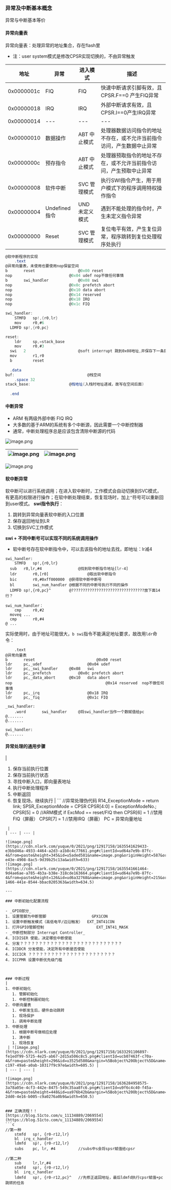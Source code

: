 

### 异常及中断基本概念
异常与中断基本等价
#### 异常向量表
异常向量表：处理异常的地址集合，存在flash里

   - 注：user system模式是修改CPSR实现切换的，不由异常触发

| 地址 | 异常 | 进入模式 | 描述 |
| --- | --- | --- | --- |
| 0x0000001c | FIQ | FIQ | 快速中断请求引脚有效，且CPSR.F==0 产生FIQ异常 |
| 0x00000018 | IRQ | IRQ | 外部中断请求有效，且CPSR.I==0产生IRQ异常 |
| 0x00000014 | --- | --- | --- |
| 0x00000010 | 数据操作 | ABT 中止模式 | 处理器数据访问指令的地址不存在，或不允许当前指令访问，产生数据中止异常 |
| 0x0000000c | 预存指令 | ABT 中止模式 | 处理器预取指令的地址不存在，或不允许当前指令访问，产生预取中止异常 |
| 0x00000008 | 软件中断 | SVC 管理模式 | 执行SWI指令产生，用于用户模式下的程序调用特权操作指令 |
| 0x00000004 | Undefined 指令 | UND 未定义模式 | 遇到不能处理的指令时，产生未定义指令异常 |
| 0x00000000 | Reset | SVC 管理模式 | 复位电平有效，产生复位异常，程序跳转到复位处理程序处执行  |

```as
@软中断程序的实现
	.text
@异常向量表，未使用也要使用nop保留空间
b 		reset					@0x00 reset
nop							@0x04 udef nop不做任何事情
b		swi_handler				@0x08 swi
nop							@0x0c prefetch abort
nop							@0x10 data abort
nop							@0x14 reserved
nop							@0x18 IRQ
nop							@0x1c FIQ

swi_handler:
	STMFD	sp!,{r0,lr}
	mov		r0,#6
  LDMFD	sp!,{r0,pc}

reset:
	ldr		sp,=stack_base
	mov 	r0,#3
  swi 	2						@soft interrupt 跳到0x08地址,并保存下一条指令地址到lr
  mov		r1,r0
  b 		reset
  
  .data
buf:								@栈空间
	.space 32
stack_base:					@栈地址(入栈时地址递减，故写在空间后面)
  
  .end
```


#### 中断异常

- ARM 有两级外部中断 FIQ IRQ
- 大多数的基于ARM的系统有多个中断源，因此需要一个中断控制器
- 通常，中断处理程序总是应该包含清除中断源的代码

![image.png](https://cdn.nlark.com/yuque/0/2021/png/12917158/1633090309164-66b39047-0d4f-4ef1-a5ba-8c75f2bfa2c4.png#clientId=u91c1bfc7-9a3a-4&from=paste&height=179&id=u7e37b4a5&name=image.png&originHeight=405&originWidth=1468&originalType=binary&ratio=1&size=252459&status=done&style=none&taskId=uf2ea079b-ffe6-4374-a0a5-9cab1f3933c&width=649)

| ![image.png](https://cdn.nlark.com/yuque/0/2021/png/12917158/1633091559589-25a74fcc-dfdd-438e-9368-33838720cce4.png#clientId=u91c1bfc7-9a3a-4&from=paste&height=199&id=SOnUZ&name=image.png&originHeight=661&originWidth=1119&originalType=binary&ratio=1&size=195364&status=done&style=none&taskId=u90832646-974c-4adb-a66f-97e91efbb23&width=337) | ![image.png](https://cdn.nlark.com/yuque/0/2021/png/12917158/1633091873747-2deb00ab-576b-4cc6-ac45-fc105fd61bea.png#clientId=u91c1bfc7-9a3a-4&from=paste&height=196&id=ue1a2745b&name=image.png&originHeight=620&originWidth=690&originalType=binary&ratio=1&size=237905&status=done&style=none&taskId=udc42ec86-87f0-4803-81f7-c047345ae7c&width=218) |
| --- | --- |

![image.png](https://cdn.nlark.com/yuque/0/2021/png/12917158/1633190828609-c8b81e52-3f49-470b-84c2-32b76cd6fc20.png#clientId=u27237d71-9910-4&from=paste&height=171&id=u4ab0a8b4&margin=%5Bobject%20Object%5D&name=image.png&originHeight=342&originWidth=1339&originalType=binary&ratio=1&size=253303&status=done&style=none&taskId=ue11f627b-6c68-4dcc-a4c6-32906108398&width=669.5)
#### 软中断异常
软中断可以进行系统调用；在进入软中断时，工作模式会自动切换到SVC模式，有更高的权限进行操作；在软中断处理结束，恢复现场时，加上`^`符号可以重新回到user模式。
**swi指令执行**：

1. 跳转到异常向量表软中断的入口位置
1. 保存返回地址到LR
1. 切换到SVC工作模式

**swi + 不同中断号可以实现不同的系统调用操作**

- 软中断号存在软中断指令中，可以去该指令的地址去找，即地址：lr减4
```
swi_handler:
	STMFD	sp!,{r0,lr}
  sub 	r0,lr,#4				@找到软中断指令地址[lr-4]
  ldr		r0,[r0]					@取出软中断指令
  bic		r0,#0xff000000	@获得软中断中断号
  bl		swi_num_handler	@根据不同的中断号执行不同的操作
  LDMFD	sp!,{r0,pc}^		@????????????????????????????????放下面14行？
  
swi_num_handler：
	cmp		r0,#2
  moveq	...
  cmp		r0,#4
@ ...
```
实际使用时，由于地址可能很大，`b swi`指令不能满足地址要求，故改用`ldr`命令：
```
	.text
@异常向量表
b 		reset							@0x00 reset
ldr		pc,_udef					@0x04 udef 
ldr		pc,_swi_handler		@0x08	swi
ldr		pc,_prefetch			@0x0c prefetch abort
ldr		pc,_data_abort		@0x10	data abort
nop											@0x14 reserved	nop不做任何事情
ldr		pc,_irq						@0x18 IRQ
ldr		pc,_fiq						@0x1c FIQ

_swi_handler:
	.word		swi_handler		@将swi_handler当作一个数赋值给pc
@.......
@.......

swi_handler:
@.......
```
#### 异常处理的通用步骤
| 
1. 保存当前执行位置
1. 保存当前执行状态
1. 寻找中断入口，即向量表地址
1. 执行中断处理程序
1. 中断返回
1. 恢复现场，继续执行
 | ```
//异常处理伪代码
R14_ExceptionMode 	= return link;
SPSR_ExceptionMode  = CPSR
CPSR[4:0] 					= ExceptionModeNo.;
CPSR[5]   = 0         //ARM模式
if ExcMod == reset/FIQ then
CPSR[6]   = 1         //禁用FIQ（屏蔽）
CPSR[7]   = 1         //禁用IRQ（屏蔽）
PC        = 异常向量地址
```
 |
| --- | --- |

![image.png](https://cdn.nlark.com/yuque/0/2021/png/12917158/1635541629433-e3bbd46a-4933-4464-a2d3-a1b8c4c77661.png#clientId=ud64a7e9b-87fc-4&from=paste&height=345&id=u5aded581&name=image.png&originHeight=587&originWidth=1076&originalType=binary&ratio=1&size=586468&status=done&style=none&taskId=u9bcae896-e43e-4908-8ac5-9d39b25c13a&width=633)
![image.png](https://cdn.nlark.com/yuque/0/2021/png/12917158/1635541661464-9d4ae6ae-a785-4b3a-b38e-318cde163664.png#clientId=ud64a7e9b-87fc-4&from=paste&height=126&id=ud6a32768&name=image.png&originHeight=215&originWidth=1081&originalType=binary&ratio=1&size=204808&status=done&style=none&taskId=u2af82b2c-1466-441e-8544-bbac0205363&width=634.5)

---

### 中断初始化配置流程

- _GPIO部分_
1. 设置管脚为中断管脚					GPX1CON
1. 设置中断触发模式（高低电平/边沿触发）	EXT_INT41CON
1. 打开GPIO管脚控制						EXT_INT41_MASK
- _中断控制部分 Interrupt Controller_
4. ICDISER 使能，决定哪些中断使能
4. 分发？？？？？？？？？？？？？？？？？？？？？？？？？？？
4. ICDDCR 分发使能，决定所有中断是否使能
4. ICCICR ？？？？？？？？？？？？？？？？？？？？？？？
4. ICCPMR 设置中断优先级门槛

​

### 中断过程
| 
1. 中断初始化
   1. 管脚初始化
   1. 中断控制器初始化
2. 中断向量表
   1. 中断发生后，硬件自动跳转
   1. 现场保护
   1. 调用中断处理
3. 中断处理
   1. 根据中断号做相应处理
   1. 清中断
   1. 现场恢复
 | ![image.png](https://cdn.nlark.com/yuque/0/2021/png/12917158/1633291106897-fe1edf99-5725-4e25-ab67-2d15a506c8c5.png#clientId=ucb07463f-c70a-4&from=paste&height=296&id=u3525d580&margin=%5Bobject%20Object%5D&name=image.png&originHeight=592&originWidth=1211&originalType=binary&ratio=1&size=320138&status=done&style=none&taskId=u388fb24e-c197-49a6-a0ab-10317f9c97e&width=605.5) |
| --- | --- |

![image.png](https://cdn.nlark.com/yuque/0/2021/png/12917158/1636284958575-3a78a05e-4cf3-442e-8475-549c35aa8fc6.png#clientId=u9f6c4c40-f45a-4&from=paste&height=448&id=ua976b42b&margin=%5Bobject%20Object%5D&name=image.png&originHeight=895&originWidth=1301&originalType=binary&ratio=1&size=135960&status=done&style=none&taskId=u4274cdb4-2dd0-4e16-b005-c9a0276a0b9&width=650.5)


### 正确流程！！
[https://blog.51cto.com/u_11134889/2069554](https://blog.51cto.com/u_11134889/2069554)
```c
//第一种
	stmfd	sp!, {r0-r12,lr}
	bl	irq_c_handler
	ldmfd	sp!, {r0-r12,lr}
	subs	pc, lr, #4			//subs中s会将spsr赋值给cpsr
    
//第二种
	sub		lr,lr,#4
	stmfd	sp!, {r0-r12,lr}
	bl	irq_c_handler
	ldmfd	sp!, {r0-r12,pc}^	//先修正返回地址，最后ldmfd执行cpsr赋值+pc跳转的任务
```
